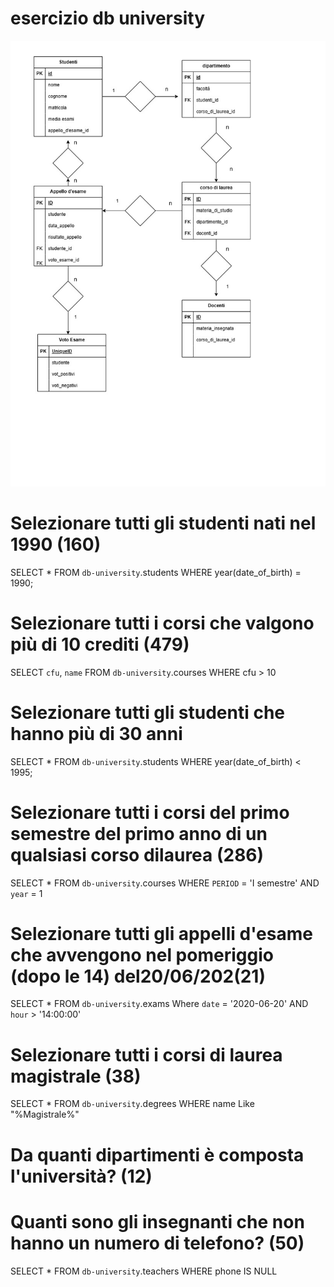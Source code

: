 # esercizio db university
![diagramma studenti universita](db.university.jpg)

# Selezionare tutti gli studenti nati nel 1990 (160)
SELECT * FROM `db-university`.students
WHERE year(date_of_birth) = 1990;

# Selezionare tutti i corsi che valgono più di 10 crediti (479)
SELECT `cfu`, `name` FROM `db-university`.courses
WHERE cfu > 10

 # Selezionare tutti gli studenti che hanno più di 30 anni
 SELECT * FROM `db-university`.students
WHERE year(date_of_birth) < 1995;


 # Selezionare tutti i corsi del primo semestre del primo anno di un qualsiasi corso dilaurea (286)

SELECT * FROM `db-university`.courses
WHERE `PERIOD` = 'I semestre'
AND `year` = 1



 # Selezionare tutti gli appelli d'esame che avvengono nel pomeriggio (dopo le 14) del20/06/202(21)

SELECT * FROM `db-university`.exams
Where `date` = '2020-06-20' AND `hour` > '14:00:00'

 # Selezionare tutti i corsi di laurea magistrale (38)

SELECT * FROM `db-university`.degrees
WHERE name Like "%Magistrale%" 

 # Da quanti dipartimenti è composta l'università? (12)


 # Quanti sono gli insegnanti che non hanno un numero di telefono? (50)

 SELECT * FROM `db-university`.teachers
WHERE phone IS NULL 